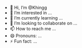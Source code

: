 - 👋 Hi, I’m @Khingg
- 👀 I’m interested in ...
- 🌱 I’m currently learning ...
- 💞️ I’m looking to collaborate on ...
- 📫 How to reach me ...
- 😄 Pronouns: ...
- ⚡ Fun fact: ...

<!---
Khingg/Khingg is a ✨ special ✨ repository because its `README.md` (this file) appears on your GitHub profile.
You can click the Preview link to take a look at your changes.
--->

